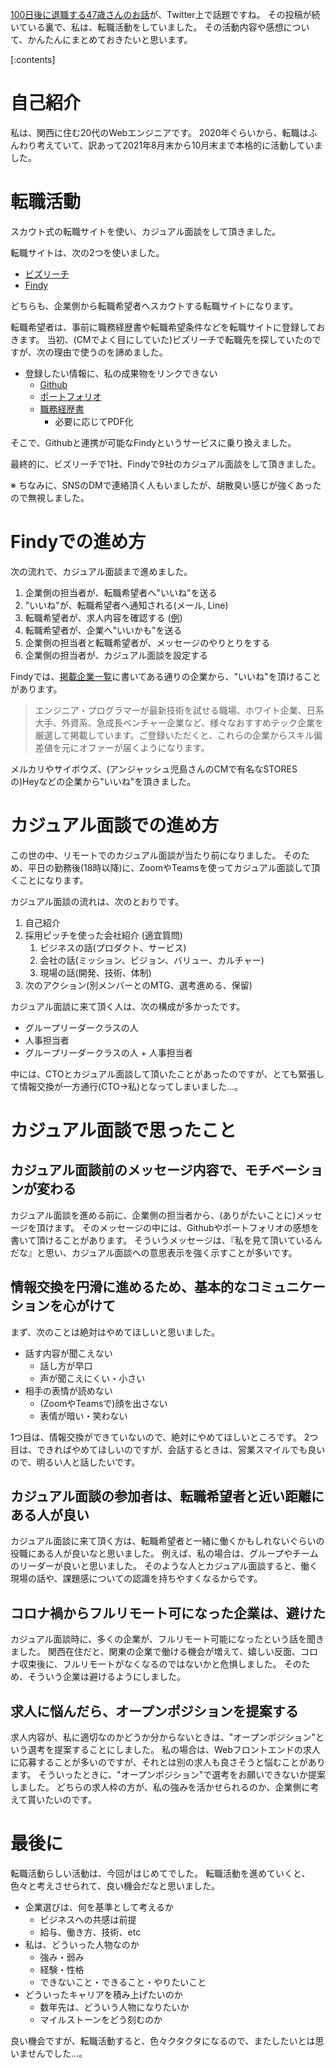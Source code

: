 <!-- 
title: カジュアル面談を10社受けた感想
date: 2021-11-12T18:30:00+09:00
draft: false
description: 
image: 
icon: 👔
-->

[100日後に退職する47歳さんのお話](https://twitter.com/i/events/1418432177168031749)が、Twitter上で話題ですね。
その投稿が続いている裏で、私は、転職活動をしていました。
その活動内容や感想について、かんたんにまとめておきたいと思います。

[:contents]

# 自己紹介

私は、関西に住む20代のWebエンジニアです。
2020年ぐらいから、転職はふんわり考えていて、訳あって2021年8月末から10月末まで本格的に活動していました。

# 転職活動

スカウト式の転職サイトを使い、カジュアル面談をして頂きました。

転職サイトは、次の2つを使いました。

* [ビズリーチ](https://www.bizreach.jp/)
* [Findy](https://findy-code.io/)

どちらも、企業側から転職希望者へスカウトする転職サイトになります。

転職希望者は、事前に職務経歴書や転職希望条件などを転職サイトに登録しておきます。
当初、(CMでよく目にしていた)ビズリーチで転職先を探していたのですが、次の理由で使うのを諦めました。

* 登録したい情報に、私の成果物をリンクできない
  * [Github](https://github.com/Silver-birder)
  * [ポートフォリオ](https://silver-birder.github.io)
  * [職務経歴書](https://silver-birder.github.io/resume/)
    * 必要に応じてPDF化

そこで、Githubと連携が可能なFindyというサービスに乗り換えました。

最終的に、ビズリーチで1社、Findyで9社のカジュアル面談をして頂きました。

※ ちなみに、SNSのDMで連絡頂く人もいましたが、胡散臭い感じが強くあったので無視しました。

# Findyでの進め方

次の流れで、カジュアル面談まで進めました。

1. 企業側の担当者が、転職希望者へ"いいね"を送る
2. "いいね"が、転職希望者へ通知される(メール, Line)
3. 転職希望者が、求人内容を確認する ([例](https://findy-code.io/companies/685/jobs/oBsGg3cfPWoiY))
4. 転職希望者が、企業へ"いいかも"を送る
5. 企業側の担当者と転職希望者が、メッセージのやりとりをする
6. 企業側の担当者が、カジュアル面談を設定する

Findyでは、[掲載企業一覧](https://findy-code.io/companies)に書いてある通りの企業から、"いいね"を頂けることがあります。

> エンジニア・プログラマーが最新技術を試せる職場、ホワイト企業、日系大手、外資系、急成長ベンチャー企業など、様々なおすすめテック企業を厳選して掲載しています。ご登録いただくと、これらの企業からスキル偏差値を元にオファーが届くようになります。

メルカリやサイボウズ、(アンジャッシュ児島さんのCMで有名なSTORESの)Heyなどの企業から"いいね"を頂きました。

# カジュアル面談での進め方

この世の中、リモートでのカジュアル面談が当たり前になりました。
そのため、平日の勤務後(18時以降)に、ZoomやTeamsを使ってカジュアル面談して頂くことになります。

カジュアル面談の流れは、次のとおりです。

1. 自己紹介
1. 採用ピッチを使った会社紹介 (適宜質問)
    1. ビジネスの話(プロダクト、サービス)
    1. 会社の話(ミッション、ビジョン、バリュー、カルチャー)
    1. 現場の話(開発、技術、体制)
1. 次のアクション(別メンバーとのMTG、選考進める、保留)

カジュアル面談に来て頂く人は、次の構成が多かったです。

* グループリーダークラスの人
* 人事担当者
* グループリーダークラスの人 + 人事担当者

中には、CTOとカジュアル面談して頂いたことがあったのですが、とても緊張して情報交換が一方通行(CTO→私)となってしまいました...。

# カジュアル面談で思ったこと

## カジュアル面談前のメッセージ内容で、モチベーションが変わる

カジュアル面談を進める前に、企業側の担当者から、(ありがたいことに)メッセージを頂けます。
そのメッセージの中には、Githubやポートフォリオの感想を書いて頂けることがあります。
そういうメッセージは、『私を見て頂いているんだな』と思い、カジュアル面談への意思表示を強く示すことが多いです。

## 情報交換を円滑に進めるため、基本的なコミュニケーションを心がけて

まず、次のことは絶対はやめてほしいと思いました。

* 話す内容が聞こえない
  * 話し方が早口
  * 声が聞こえにくい・小さい
* 相手の表情が読めない
  * (ZoomやTeamsで)顔を出さない
  * 表情が暗い・笑わない

1つ目は、情報交換ができていないので、絶対にやめてほしいところです。
2つ目は、できればやめてほしいのですが、会話するときは、営業スマイルでも良いので、明るい人と話したいです。

## カジュアル面談の参加者は、転職希望者と近い距離にある人が良い

カジュアル面談に来て頂く方は、転職希望者と一緒に働くかもしれないぐらいの役職にある人が良いなと思いました。
例えば、私の場合は、グループやチームのリーダーが良いと思いました。
そのような人とカジュアル面談すると、働く現場の話や、課題感についての認識を持ちやすくなるからです。

## コロナ禍からフルリモート可になった企業は、避けた

カジュアル面談時に、多くの企業が、フルリモート可能になったという話を聞きました。
関西在住だと、関東の企業で働ける機会が増えて、嬉しい反面、コロナ収束後に、フルリモートがなくなるのではないかと危惧しました。
そのため、そういう企業は避けるようにしました。

## 求人に悩んだら、オープンポジションを提案する

求人内容が、私に適切なのかどうか分からないときは、"オープンポジション"という選考を提案することにしました。
私の場合は、Webフロントエンドの求人に応募することが多いのですが、それとは別の求人も良さそうと悩むことがあります。
そういったときに、"オープンポジション"で選考をお願いできないか提案しました。
どちらの求人枠の方が、私の強みを活かせられるのか、企業側に考えて貰いたいのです。

<!-- ## カジュアル面談を受けてよかったと思える企業を一例

一社だけ名を挙げて、CADDiのカジュアル面談は、とても良かったです。
良かったと思えるのは、次の2つです。

1. カジュアル面談前のメッセージのやりとりが、とても丁寧
1. カジュアル面談時の質問の回答が、とても丁寧

### ①について

なぜCADDiとやりとりが生まれたのかというと、端的に言うと『CADDiがRustを使っている企業だから』という理由だけで、メッセージのやりとりがはじまりました。そのため、ビジネス面は全く知らない状態でした。CADDiのビジネスは製造業にフォーカスしているのですが、私はその製造業について、ほぼ興味関心がありませんでした。その私がCADDiとカジュアル面談するのは失礼だと思い、カジュアル面談を辞退したいと申し出ました。
そうすると、企業側の担当者より、辞退したいメッセージの中に誤解があるため、説明させて下さいという旨のコメントを下さりました。
加えて、無理に引き止めている口調ではなく、もし興味があれば面談に来て欲しいとの言葉遣いに、私は心揺さぶられカジュアル面談に進むこととなりました。

### ②について

事前にCADDiのビジネスモデルについて、下調べをしていました。
カジュアル面談時に、[採用ピッチ資料](https://speakerdeck.com/caddi_eng/caddi-recruit-202108)の紹介があったので、適宜気になったことを質問しました。

覚えている限りで、例えば次のものです。

* 半導体製造装置って何ですか？
* 発注者と加工会社のマッチングアプリだと、何が困るのか？
* 事業領域の拡大は、どのような戦略があるのか？

質問の回答によって、さらに質問を重ねてしまい、元々予定していた時間をオーバーしてしまいました。
資料に書いてある内容と、それを補足する説明が分かりやすく、とても理解が深まりました。 -->

# 最後に

転職活動らしい活動は、今回がはじめてでした。
転職活動を進めていくと、色々と考えさせられて、良い機会だなと思いました。

* 企業選びは、何を基準として考えるか
  * ビジネスへの共感は前提
  * 給与、働き方、技術、etc
* 私は、どういった人物なのか
  * 強み・弱み
  * 経験・性格
  * できないこと・できること・やりたいこと
* どういったキャリアを積み上げたいのか
  * 数年先は、どういう人物になりたいか
  * マイルストーンをどう刻むのか

良い機会ですが、転職活動すると、色々クタクタになるので、またしたいとは思いませんでした...。